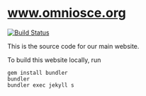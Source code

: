 # www.omniosce.org

[![Build Status](https://travis-ci.org/omniosorg/omniosorg.github.io.svg?branch=master)](https://travis-ci.org/omniosorg/omniosorg.github.io)

This is the source code for our main website.

To build this website locally, run

```cosole
gem install bundler
bundler
bundler exec jekyll s
```